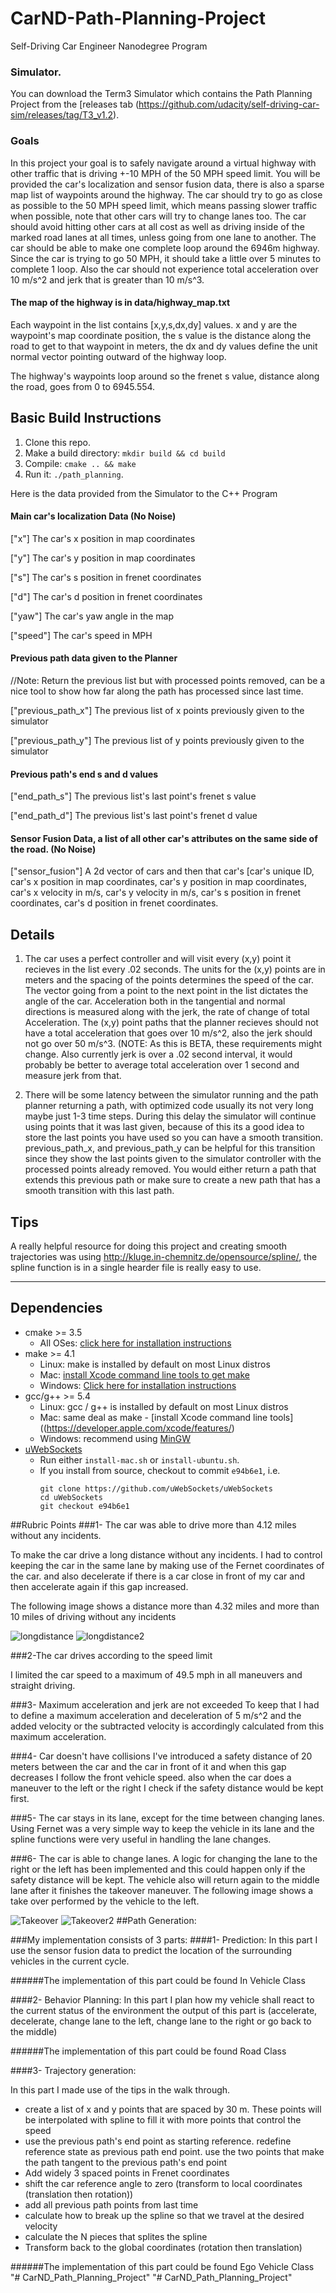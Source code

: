 # CarND-Path-Planning-Project
Self-Driving Car Engineer Nanodegree Program
   

### Simulator.
You can download the Term3 Simulator which contains the Path Planning Project from the [releases tab (https://github.com/udacity/self-driving-car-sim/releases/tag/T3_v1.2).

### Goals
In this project your goal is to safely navigate around a virtual highway with other traffic that is driving +-10 MPH of the 50 MPH speed limit. You will be provided the car's localization and sensor fusion data, there is also a sparse map list of waypoints around the highway. The car should try to go as close as possible to the 50 MPH speed limit, which means passing slower traffic when possible, note that other cars will try to change lanes too. The car should avoid hitting other cars at all cost as well as driving inside of the marked road lanes at all times, unless going from one lane to another. The car should be able to make one complete loop around the 6946m highway. Since the car is trying to go 50 MPH, it should take a little over 5 minutes to complete 1 loop. Also the car should not experience total acceleration over 10 m/s^2 and jerk that is greater than 10 m/s^3.

#### The map of the highway is in data/highway_map.txt
Each waypoint in the list contains  [x,y,s,dx,dy] values. x and y are the waypoint's map coordinate position, the s value is the distance along the road to get to that waypoint in meters, the dx and dy values define the unit normal vector pointing outward of the highway loop.

The highway's waypoints loop around so the frenet s value, distance along the road, goes from 0 to 6945.554.

## Basic Build Instructions

1. Clone this repo.
2. Make a build directory: `mkdir build && cd build`
3. Compile: `cmake .. && make`
4. Run it: `./path_planning`.

Here is the data provided from the Simulator to the C++ Program

#### Main car's localization Data (No Noise)

["x"] The car's x position in map coordinates

["y"] The car's y position in map coordinates

["s"] The car's s position in frenet coordinates

["d"] The car's d position in frenet coordinates

["yaw"] The car's yaw angle in the map

["speed"] The car's speed in MPH

#### Previous path data given to the Planner

//Note: Return the previous list but with processed points removed, can be a nice tool to show how far along
the path has processed since last time. 

["previous_path_x"] The previous list of x points previously given to the simulator

["previous_path_y"] The previous list of y points previously given to the simulator

#### Previous path's end s and d values 

["end_path_s"] The previous list's last point's frenet s value

["end_path_d"] The previous list's last point's frenet d value

#### Sensor Fusion Data, a list of all other car's attributes on the same side of the road. (No Noise)

["sensor_fusion"] A 2d vector of cars and then that car's [car's unique ID, car's x position in map coordinates, car's y position in map coordinates, car's x velocity in m/s, car's y velocity in m/s, car's s position in frenet coordinates, car's d position in frenet coordinates. 

## Details

1. The car uses a perfect controller and will visit every (x,y) point it recieves in the list every .02 seconds. The units for the (x,y) points are in meters and the spacing of the points determines the speed of the car. The vector going from a point to the next point in the list dictates the angle of the car. Acceleration both in the tangential and normal directions is measured along with the jerk, the rate of change of total Acceleration. The (x,y) point paths that the planner recieves should not have a total acceleration that goes over 10 m/s^2, also the jerk should not go over 50 m/s^3. (NOTE: As this is BETA, these requirements might change. Also currently jerk is over a .02 second interval, it would probably be better to average total acceleration over 1 second and measure jerk from that.

2. There will be some latency between the simulator running and the path planner returning a path, with optimized code usually its not very long maybe just 1-3 time steps. During this delay the simulator will continue using points that it was last given, because of this its a good idea to store the last points you have used so you can have a smooth transition. previous_path_x, and previous_path_y can be helpful for this transition since they show the last points given to the simulator controller with the processed points already removed. You would either return a path that extends this previous path or make sure to create a new path that has a smooth transition with this last path.

## Tips

A really helpful resource for doing this project and creating smooth trajectories was using http://kluge.in-chemnitz.de/opensource/spline/, the spline function is in a single hearder file is really easy to use.

---

## Dependencies

* cmake >= 3.5
  * All OSes: [click here for installation instructions](https://cmake.org/install/)
* make >= 4.1
  * Linux: make is installed by default on most Linux distros
  * Mac: [install Xcode command line tools to get make](https://developer.apple.com/xcode/features/)
  * Windows: [Click here for installation instructions](http://gnuwin32.sourceforge.net/packages/make.htm)
* gcc/g++ >= 5.4
  * Linux: gcc / g++ is installed by default on most Linux distros
  * Mac: same deal as make - [install Xcode command line tools]((https://developer.apple.com/xcode/features/)
  * Windows: recommend using [MinGW](http://www.mingw.org/)
* [uWebSockets](https://github.com/uWebSockets/uWebSockets)
  * Run either `install-mac.sh` or `install-ubuntu.sh`.
  * If you install from source, checkout to commit `e94b6e1`, i.e.
    ```
    git clone https://github.com/uWebSockets/uWebSockets 
    cd uWebSockets
    git checkout e94b6e1
    ```

##Rubric Points
###1- The car was able to drive more than 4.12 miles without any incidents.

To make the car drive a long distance without any incidents. I had to control keeping the car in the same lane by making use of the Fernet coordinates of the car. and also decelerate if there is a car close in front of my car and then accelerate again if this gap increased.

The following image shows a distance more than 4.32 miles and more than 10 miles of driving without any incidents

![longdistance](images/longdistance_1.png)
![longdistance2](images/longdistance_2.png)

###2-The car drives according to the speed limit

I limited the car speed to a maximum of 49.5 mph in all maneuvers and straight driving.

###3- Maximum acceleration and jerk are not exceeded
To keep that I had to define a maximum acceleration and deceleration of 5 m/s^2 and the added velocity or the subtracted velocity is accordingly calculated from this maximum acceleration.

###4- Car doesn't have collisions
I've introduced a safety distance of 20 meters between the car and the car in front of it and when this gap decreases I follow the front vehicle speed. also when the car does a maneuver to the left or the right I check if the safety distance would be kept first. 

###5- The car stays in its lane, except for the time between changing lanes.
Using Fernet was a very simple way to keep the vehicle in its lane and the spline functions were very useful in handling the lane changes.


###6- The car is able to change lanes.
A logic for changing the lane to the right or the left has been implemented and this could happen only if the safety distance will be kept. The vehicle also will return again to the middle lane after it finishes the takeover maneuver.
The following image shows a take over performed by the vehicle to the left.

![Takeover](images/Takeover_1.png)
![Takeover2](images/Takeover_2.png)
##Path Generation:

###My implementation consists of 3 parts:
####1- Prediction:
In this part I use the sensor fusion data to predict the location of the surrounding vehicles in the current cycle.

######The implementation of this part could be found In Vehicle Class

####2- Behavior Planning:
In this part I plan how my vehicle shall react to the current status of the environment the output of this part is (accelerate, decelerate, change lane to the left, change lane to the right or go back to the middle)

######The implementation of this part could be found Road Class

####3- Trajectory generation:

In this part I made use of the tips in the walk through.

*	create a list of x and y points that are spaced by 30 m. These points will be interpolated with spline to fill it with more points that control the speed
*	use the previous path's end point as starting reference. redefine reference state as previous path end point. use the two points that make the path tangent to the previous path's end point
*	Add widely 3 spaced points in Frenet coordinates
*	shift the car reference angle to zero (transform to local coordinates (translation then rotation))
*	add all previous path points from last time
*	calculate how to break up the spline so that we travel at the desired velocity
*	calculate the N pieces that splites the spline
*	Transform back to the global coordinates (rotation then translation)


######The implementation of this part could be found Ego Vehicle Class
"# CarND_Path_Planning_Project" 
"# CarND_Path_Planning_Project" 
